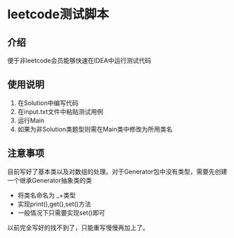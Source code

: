 # leetcode测试脚本

## 介绍

便于非leetcode会员能够快速在IDEA中运行测试代码

## 使用说明

1. 在Solution中编写代码
2. 在input.txt文件中粘贴测试用例
3. 运行Main
4. 如果为非Solution类题型则需在Main类中修改为所用类名

## 注意事项

目前写好了基本类以及对数组的处理。对于Generator包中没有类型，需要先创建一个继承Generator抽象类的类

* 将类名命名为 _+类型
* 实现print(),get(),set()方法
* 一般情况下只需要实现set()即可

以前完全写好的找不到了，只能重写慢慢再加上了。
